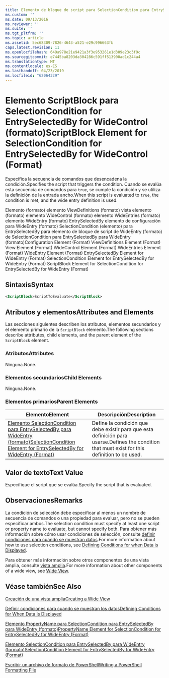 ```yaml
---
title: Elemento de bloque de script para SelectionCondition para EntrySelectedBy para WideControl (formato) | Microsoft Docs
ms.custom: ''
ms.date: 09/13/2016
ms.reviewer: ''
ms.suite: ''
ms.tgt_pltfrm: ''
ms.topic: article
ms.assetid: 5ec68309-7826-4643-a521-e29c996663fb
caps.latest.revision: 11
ms.openlocfilehash: 649a978e21e9421a3f3e953261e1d309e23c3f9c
ms.sourcegitcommit: e7445ba8203da304286c591ff513900ad1c244a4
ms.translationtype: MT
ms.contentlocale: es-ES
ms.lasthandoff: 04/23/2019
ms.locfileid: "62064329"
---
```

# <a name="scriptblock-element-for-selectioncondition-for-entryselectedby-for-widecontrol-format"></a><span data-ttu-id="a8d77-102">Elemento ScriptBlock para SelectionCondition for EntrySelectedBy for WideControl (formato)</span><span class="sxs-lookup"><span data-stu-id="a8d77-102">ScriptBlock Element for SelectionCondition for EntrySelectedBy for WideControl (Format)</span></span>

<span data-ttu-id="a8d77-103">Especifica la secuencia de comandos que desencadena la condición.</span><span class="sxs-lookup"><span data-stu-id="a8d77-103">Specifies the script that triggers the condition.</span></span> <span data-ttu-id="a8d77-104">Cuando se evalúa esta secuencia de comandos para `true`, se cumple la condición y se utiliza la definición de la entrada ancho.</span><span class="sxs-lookup"><span data-stu-id="a8d77-104">When this script is evaluated to `true`, the condition is met, and the wide entry definition is used.</span></span>

<span data-ttu-id="a8d77-105">Elemento (formato) elemento ViewDefinitions (formato) vista elemento (formato) elemento WideControl (formato) elemento WideEntries (formato) elemento WideEntry (formato) EntrySelectedBy elemento de configuración para WideEntry (formato) SelectionCondition (elemento) para EntrySelectedBy para elemento de bloque de script de WideEntry (formato) de SelectionCondition para EntrySelectedBy para WideEntry (formato)</span><span class="sxs-lookup"><span data-stu-id="a8d77-105">Configuration Element (Format) ViewDefinitions Element (Format) View Element (Format) WideControl Element (Format) WideEntries Element (Format) WideEntry Element (Format) EntrySelectedBy Element for WideEntry (Format) SelectionCondition Element for EntrySelectedBy for WideEntry (Format) ScriptBlock Element for SelectionCondition for EntrySelectedBy for WideEntry (Format)</span></span>

## <a name="syntax"></a><span data-ttu-id="a8d77-106">Sintaxis</span><span class="sxs-lookup"><span data-stu-id="a8d77-106">Syntax</span></span>

```xml
<ScriptBlock>ScriptToEvaluate</ScriptBlock>
```

## <a name="attributes-and-elements"></a><span data-ttu-id="a8d77-107">Atributos y elementos</span><span class="sxs-lookup"><span data-stu-id="a8d77-107">Attributes and Elements</span></span>

<span data-ttu-id="a8d77-108">Las secciones siguientes describen los atributos, elementos secundarios y el elemento primario de la `ScriptBlock` elemento.</span><span class="sxs-lookup"><span data-stu-id="a8d77-108">The following sections describe attributes, child elements, and the parent element of the `ScriptBlock` element.</span></span>

### <a name="attributes"></a><span data-ttu-id="a8d77-109">Atributos</span><span class="sxs-lookup"><span data-stu-id="a8d77-109">Attributes</span></span>

<span data-ttu-id="a8d77-110">Ninguna.</span><span class="sxs-lookup"><span data-stu-id="a8d77-110">None.</span></span>

### <a name="child-elements"></a><span data-ttu-id="a8d77-111">Elementos secundarios</span><span class="sxs-lookup"><span data-stu-id="a8d77-111">Child Elements</span></span>

<span data-ttu-id="a8d77-112">Ninguna.</span><span class="sxs-lookup"><span data-stu-id="a8d77-112">None.</span></span>

### <a name="parent-elements"></a><span data-ttu-id="a8d77-113">Elementos primarios</span><span class="sxs-lookup"><span data-stu-id="a8d77-113">Parent Elements</span></span>

|<span data-ttu-id="a8d77-114">Elemento</span><span class="sxs-lookup"><span data-stu-id="a8d77-114">Element</span></span>|<span data-ttu-id="a8d77-115">Descripción</span><span class="sxs-lookup"><span data-stu-id="a8d77-115">Description</span></span>|
|-------------|-----------------|
|[<span data-ttu-id="a8d77-116">Elemento SelectionCondition para EntrySelectedBy para WideEntry (formato)</span><span class="sxs-lookup"><span data-stu-id="a8d77-116">SelectionCondition Element for EntrySelectedBy for WideEntry (Format)</span></span>](./selectioncondition-element-for-entryselectedby-for-widecontrol-format.md)|<span data-ttu-id="a8d77-117">Define la condición que debe existir para que esta definición para usarse.</span><span class="sxs-lookup"><span data-stu-id="a8d77-117">Defines the condition that must exist for this definition to be used.</span></span>|

## <a name="text-value"></a><span data-ttu-id="a8d77-118">Valor de texto</span><span class="sxs-lookup"><span data-stu-id="a8d77-118">Text Value</span></span>

<span data-ttu-id="a8d77-119">Especifique el script que se evalúa.</span><span class="sxs-lookup"><span data-stu-id="a8d77-119">Specify the script that is evaluated.</span></span>

## <a name="remarks"></a><span data-ttu-id="a8d77-120">Observaciones</span><span class="sxs-lookup"><span data-stu-id="a8d77-120">Remarks</span></span>

<span data-ttu-id="a8d77-121">La condición de selección debe especificar al menos un nombre de secuencia de comandos o una propiedad para evaluar, pero no se pueden especificar ambos.</span><span class="sxs-lookup"><span data-stu-id="a8d77-121">The selection condition must specify at least one script or property name to evaluate, but cannot specify both.</span></span> <span data-ttu-id="a8d77-122">Para obtener más información sobre cómo usar condiciones de selección, consulte [definir condiciones para cuando se muestran datos](./defining-conditions-for-displaying-data.md).</span><span class="sxs-lookup"><span data-stu-id="a8d77-122">For more information about how to use selection conditions, see [Defining Conditions for when Data is Displayed](./defining-conditions-for-displaying-data.md).</span></span>

<span data-ttu-id="a8d77-123">Para obtener más información sobre otros componentes de una vista amplia, consulte [vista amplia](./creating-a-wide-view.md).</span><span class="sxs-lookup"><span data-stu-id="a8d77-123">For more information about other components of a wide view, see [Wide View](./creating-a-wide-view.md).</span></span>

## <a name="see-also"></a><span data-ttu-id="a8d77-124">Véase también</span><span class="sxs-lookup"><span data-stu-id="a8d77-124">See Also</span></span>

[<span data-ttu-id="a8d77-125">Creación de una vista amplia</span><span class="sxs-lookup"><span data-stu-id="a8d77-125">Creating a Wide View</span></span>](./creating-a-wide-view.md)

[<span data-ttu-id="a8d77-126">Definir condiciones para cuando se muestran los datos</span><span class="sxs-lookup"><span data-stu-id="a8d77-126">Defining Conditions for When Data Is Displayed</span></span>](./defining-conditions-for-displaying-data.md)

[<span data-ttu-id="a8d77-127">Elemento PropertyName para SelectionCondition para EntrySelectedBy para WideEntry (formato)</span><span class="sxs-lookup"><span data-stu-id="a8d77-127">PropertyName Element for SelectionCondition for EntrySelectedBy for WideEntry (Format)</span></span>](./propertyname-element-for-selectioncondition-for-entryselectedby-for-wideentry-format.md)

[<span data-ttu-id="a8d77-128">Elemento SelectionCondition para EntrySelectedBy para WideEntry (formato)</span><span class="sxs-lookup"><span data-stu-id="a8d77-128">SelectionCondition Element for EntrySelectedBy for WideEntry (Format)</span></span>](./selectioncondition-element-for-entryselectedby-for-widecontrol-format.md)

[<span data-ttu-id="a8d77-129">Escribir un archivo de formato de PowerShell</span><span class="sxs-lookup"><span data-stu-id="a8d77-129">Writing a PowerShell Formatting File</span></span>](./writing-a-powershell-formatting-file.md)
